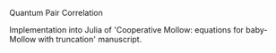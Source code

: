 Quantum Pair Correlation

Implementation into Julia of 'Cooperative Mollow: equations for baby-Mollow with truncation' manuscript. 
